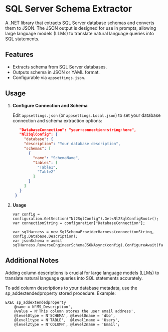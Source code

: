 # SQL Server Schema Extractor

A .NET library that extracts SQL Server database schemas and converts them to JSON. The JSON output is designed for use in prompts, allowing large language models (LLMs) to translate natural language queries into SQL statements.

## Features

- Extracts schema from SQL Server databases.
- Outputs schema in JSON or YAML format.
- Configurable via `appsettings.json`.

## Usage

1. **Configure Connection and Schema**

   Edit `appsettings.json` (or `appsettings.Local.json`) to set your database connection and schema extraction options:
   ```json
      "DatabaseConnection": "your-connection-string-here",
      "Nl2SqlConfig": {
        "database": {
        "description": "Your database description",
        "schemas": [
          {
            "name": "SchemaName",
            "tables": [
              "Table1",
              "Table2"
            ]
          }
        ]
      }
    }

2. **Usage**
   ```
   var config = configuration.GetSection("Nl2SqlConfig").Get<Nl2SqlConfigRoot>();
   var connectionString = configuration["DatabaseConnection"];

   var sqlHarness = new SqlSchemaProviderHarness(connectionString, config.Database.Description);
   var jsonSchema = await sqlHarness.ReverseEngineerSchemaJSONAsync(config).ConfigureAwait(false);

## Additional Notes
Adding column descriptions is crucial for large language models (LLMs) to translate natural language queries into SQL statements accurately.

To add column descriptions to your database metadata, use the sp_addextendedproperty stored procedure. 
Example:
```
EXEC sp_addextendedproperty 
    @name = N'MS_Description', 
    @value = N'This column stores the user email address', 
    @level0type = N'SCHEMA', @level0name = 'dbo',
    @level1type = N'TABLE',  @level1name = 'Users',
    @level2type = N'COLUMN', @level2name = 'Email';
